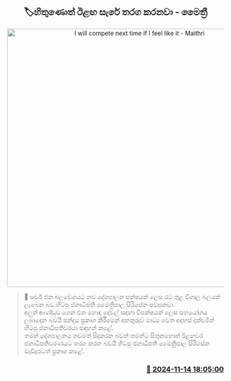 <p align='center'><b><h2 align='center' title='I will compete next time if I feel like it - Maithri'>🏷හිතුණොත් ඊළඟ සැරේ තරග කරනවා - මෛත්‍රී</h2></b></p>
<p align='center'><img src='https://helakuru.sgp1.cdn.digitaloceanspaces.com/esana/images/lib/maithripala-sirisena-tt.jpg' width='600' alt='I will compete next time if I feel like it - Maithri'></p>

>📝 සර්ව ජන බලවේගයට නව දේශපාලන පක්ෂයක් ලෙස රට තුළ විශාල බලයක් ලැබෙන බව හිටපු ජනාධිපති මෛත්‍රීපාල සිරිසේන පවසනවා.<br>අලුත් ආණ්ඩුව ගෙන එන හොඳ දේවල් සඳහා විපක්ෂයක් ලෙස සහයෝගය ලබාදෙන බවයි ඡන්දය ප්‍රකාශ කිරීමෙන් අනතුරුව මාධ්‍ය වෙත අදහස් දක්වමින් හිටපු ජනාධිපතිවරයා සඳහන් කළේ.<br>තමන් දේශපාලනය තවමත් සිදුකරන බවත් තමන්ට සිතුනහොත් ඊළඟවර ජනාධිපතිවරණයට තරග කරන බවයි හිටපු ජනාධිපති මෛත්‍රීපාල සිරිසේන වැඩිදුරටත් ප්‍රකාශ කළේ.<br>

<h3 align='right'><a href='https://www.helakuru.lk/esana/p/105053/'>📅 2024-11-14 18:05:00</a></h3>
